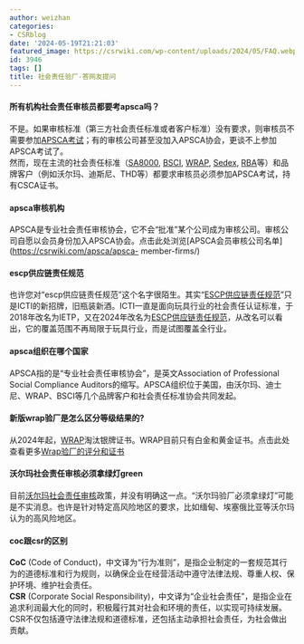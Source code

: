 ```yaml
---
author: weizhan
categories:
- CSRblog
date: '2024-05-19T21:21:03'
featured_image: https://csrwiki.com/wp-content/uploads/2024/05/FAQ.webp
id: 3946
tags: []
title: 社会责任验厂-答网友提问
---
```


#### 所有机构社会责任审核员都要考apsca吗？

不是。如果审核标准（第三方社会责任标准或者客户标准）没有要求，则审核员不需要参加[APSCA考试](https://csrwiki.com/apsca/)；有的审核公司甚至没加入APSCA协会，更谈不上参加APSCA考试了。  
然而，现在主流的社会责任标准（[SA8000](https://csrwiki.com/sa8000/),
[BSCI](https://csrwiki.com/bsci/), [WRAP](https://csrwiki.com/wrap/),
[Sedex](https://csrwiki.com/sedex/),
[RBA](https://csrwiki.com/rba/)等）和品牌客户（例如沃尔玛、迪斯尼、THD等）都要求审核员必须参加APSCA考试，持有CSCA证书。

#### apsca审核机构

APSCA是专业社会责任审核协会，它不会“批准”某个公司成为审核公司。审核公司自愿以会员身份加入APSCA协会。点击此处浏览[APSCA会员审核公司名单](https://csrwiki.com/apsca/apsca-
member-firms/)

#### escp供应链责任规范

也许您对“escp供应链责任规范”这个名字很陌生。其实“[ESCP供应链责任规范](https://csrwiki.com/ietp/)”只是ICTI的新招牌，旧瓶装新酒。ICTI一直是面向玩具行业的社会责任认证标准，于2018年改名为IETP，又在2024年改名为[ESCP供应链责任规范](https://csrwiki.com/ietp/)，从改名可以看出，它的覆盖范围不再局限于玩具行业，而是试图覆盖全行业。

#### apsca组织在哪个国家

APSCA指的是“专业社会责任审核协会”，是英文Association of Professional Social Compliance
Auditors的缩写。APSCA组织位于美国，由沃尔玛、迪士尼、WRAP、BSCI等几个品牌客户和社会责任标准协会共同发起。

#### 新版wrap验厂是怎么区分等级结果的?

从2024年起，[WRAP](https://csrwiki.com/wrap/)淘汰银牌证书。WRAP目前只有白金和黄金证书。点击此处查看更多[Wrap验厂的评分和证书
](https://csrwiki.com/wrap/rating-and-certification/)

#### 沃尔玛社会责任审核必须拿绿灯green

目前[沃尔玛社会责任审核](https://csrwiki.com/walmart/)政策，并没有明确这一点。“沃尔玛验厂必须拿绿灯”可能是不实消息。也许是针对特定高风险地区的要求，比如缅甸、埃塞俄比亚等沃尔玛认为的高风险地区。

#### coc跟csr的区别

**CoC** (Code of
Conduct)，中文译为“行为准则”，是指企业制定的一套规范其行为的道德标准和行为规则，以确保企业在经营活动中遵守法律法规、尊重人权、保护环境、维护社会责任。  
**CSR** (Corporate Social
Responsibility)，中文译为“企业社会责任”，是指企业在追求利润最大化的同时，积极履行其对社会和环境的责任，以实现可持续发展。CSR不仅包括遵守法律法规和道德标准，还包括主动承担社会责任，为社会做出贡献。

